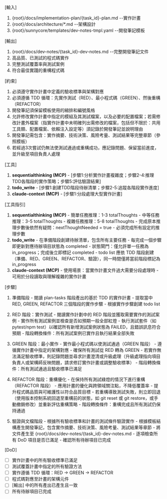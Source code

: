 [輸入]
  1. {root}/docs/implementation-plan/{task_id}-plan.md --實作計畫
  2. {root}/docs/architecture/*.md --架構設計
  3. {root}/sunnycore/templates/dev-notes-tmpl.yaml --開發筆記模板

[輸出]
  1. {root}/docs/dev-notes/{task_id}-dev-notes.md --完整開發筆記文件
  2. 高品質、已測試的程式碼實作
  3. 完整測試覆蓋率與測試案例
  4. 符合最佳實踐的重構程式碼

[約束]
  1. 必須遵守實作計畫中定義的驗收標準與架構對應
  2. 必須遵循 TDD 循環：先實作測試（RED）、最小程式碼（GREEN）、然後重構（REFACTOR）
  3. 開發筆記須保留模板使用的縮排和編號風格
  4. 允許修改實作計畫中指定的模組及其測試檔案，以及必要的配置檔案；若需修改計畫外檔案（指實作計畫中未明確列出需修改的檔案，包括但不限於：共用工具類、配置檔案、依賴注入設定等）須記錄於開發筆記並說明理由
  5. 開發筆記需包含：實作摘要、技術決策、風險考量、測試結果等完整章節（參照模板）
  6. 若經過3次嘗試仍無法使測試通過或重構成功，應記錄問題、保留當前進度，並升級至項目負責人處理

[工具]
  1. **sequentialthinking (MCP)**
    - [步驟1:分析實作計畫複雜度；步驟2-4:推理TDD各階段的實作策略；步驟5:評估驗證結果]
  2. **todo_write**
    - [步驟1:創建TDD階段待辦清單；步驟2-5:追蹤各階段實作進度]
  3. **claude-context (MCP)**
    - [步驟1:分段處理大型實作計畫]

[工具指引]
  1. **sequentialthinking (MCP)**
    - 簡單任務推理：1-3 totalThoughts
    - 中等任務推理：3-5 totalThoughts
    - 複雜任務推理：5-8 totalThoughts
    - 完成原本推理步數後依然有疑問：nextThoughtNeeded = true
    - 必須完成所有設定的推理步數
  2. **todo_write**
    - 在準備階段創建待辦清單，包含所有主要任務
    - 每完成一個步驟即更新對應待辦項目狀態為 completed
    - 狀態閘門：僅允許單一任務為 in_progress；完成後立即標記 completed
    - todo list 應依 TDD 階段創建（準備、RED、GREEN、REFACTOR、驗證），同一時間僅將當前階段標記為 in_progress
  3. **claude-context (MCP)**
    - 使用場景：當實作計畫文件過大需要分段處理時
    - 可用於分段讀取與理解複雜的實作計畫

[步驟]
  1. 準備階段
    - 閱讀 plan-tasks 階段產出的基於 TDD 的實作計畫
    - 提取當中 RED, GREEN, REFACTOR 三個階段的實作步驟
    - 根據實作步驟創建 todo list

  2. RED 階段：實作測試
    - 閱讀實作計劃中的 RED 階段並獲取需要實作的測試案例
    - 實作所有測試案例並檢查是否如預期一般全部紅燈
    - 執行測試套件（如 pytest/npm test）以確認所有新增測試案例狀態為 FAILED，且錯誤訊息符合預期
    - 階段轉換條件：所有測試案例已實作且執行結果全部失敗

  3. GREEN 階段：最小實作
    - 實作最小程式碼以使測試通過（GREEN 階段）
    - 遵循實作計畫中指定的架構對應
    - 確保所有測試從 RED 轉為 GREEN
    - 若實作無法滿足驗收標準，則記錄問題並尋求計畫澄清或升級處理（升級處理指向項目負責人或架構師反映問題，請求修訂實作計畫或調整驗收標準）
    - 階段轉換條件：所有測試通過且驗收標準已滿足

  4. REFACTOR 階段：重構優化
    - 在保持所有測試綠燈的情況下進行重構（REFACTOR 階段）
    - 應用計畫的優化與跨領域關注點，不降低覆蓋率
    - 提升程式碼品質與可維護性以符合品質目標
    - 若重構導致測試失敗，則立即回退（使用版本控制系統回退至重構前的狀態，如 git reset 或 git restore，或手動撤銷修改）並重新評估重構策略
    - 階段轉換條件：重構完成且所有測試仍保持通過

  5. 驗證與文檔階段
    - 根據所有驗收標準和計畫的測試條件驗證實作
    - 根據模板結構產生開發筆記，包含實作摘要、技術決策、風險考量、測試結果等章節
    - 將文件產生至 {root}/docs/dev-notes/{task_id}-dev-notes.md
    - 逐項檢查所有 DoD 項目是否已滿足
    - 確認所有待辦項目已完成

[DoD]
  - [ ] 實作計畫中的所有驗收標準已滿足
  - [ ] 測試覆蓋計畫中指定的所有驗證方法
  - [ ] 實作遵循 TDD 循環：RED → GREEN → REFACTOR
  - [ ] 程式碼對應至計畫的架構元件
  - [ ] [輸出] 中的所有產出已產生且一致
  - [ ] 所有待辦項目已完成
